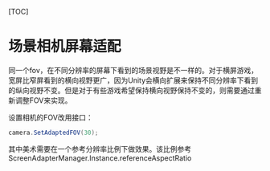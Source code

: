 [TOC]

# 场景相机屏幕适配

同一个fov，在不同分辨率的屏幕下看到的场景视野是不一样的。对于横屏游戏，宽屏比窄屏看到的横向视野更广，因为Unity会横向扩展来保持不同分辨率下看到的纵向视野不变。但是对于有些游戏希望保持横向视野保持不变的，则需要通过重新调整FOV来实现。

设置相机的FOV改用接口：
```c#
camera.SetAdaptedFOV(30);
```

其中美术需要在一个参考分辨率比例下做效果。该比例参考 ScreenAdapterManager.Instance.referenceAspectRatio
